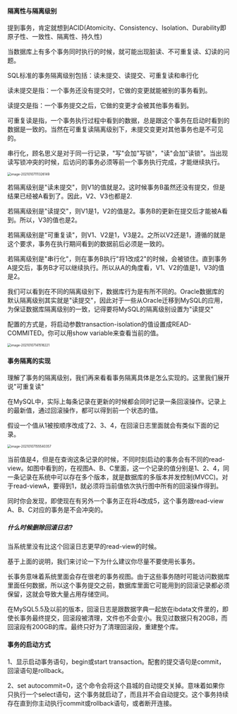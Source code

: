 #### 隔离性与隔离级别

提到事务，肯定就想到ACID(Atomicity、Consistency、Isolation、Durability即原子性、一致性、隔离性、持久性)

当数据库上有多个事务同时执行的时候，就可能出现脏读、不可重复读、幻读的问题。

SQL标准的事务隔离级别包括：读未提交、读提交、可重复读和串行化

读未提交是指：一个事务还没有提交时，它做的变更就能被别的事务看到。

读提交是指：一个事务提交之后，它做的变更才会被其他事务看到。

可重复读是指，一个事务执行过程中看到的数据，总是跟这个事务在启动时看到的数据是一致的。当然在可重复读隔离级别下，未提交变更对其他事务也是不可见的。

串行化，顾名思义是对于同一行记录，"写"会加"写锁"，"读"会加"读锁"。当出现读写锁冲突的时候，后访问的事务必须等前一个事务执行完成，才能继续执行。

<img src="/Users/lichai/Library/Application Support/typora-user-images/image-20210107111326149.png" alt="image-20210107111326149" style="zoom:50%;" />

若隔离级别是"读未提交"，则V1的值就是2。这时候事务B虽然还没有提交，但是结果已经被A看到了。因此，V2、V3也都是2.

若隔离级别是"读提交"，则V1是1，V2的值是2。事务B的更新在提交后才能被A看到。所以，V3的值也是2。

若隔离级别是"可重复读"，则V1、V2是1，V3是2。之所以V2还是1，遵循的就是这个要求，事务在执行期间看到的数据前后必须是一致的。

若隔离级别是"串行化"，则在事务B执行"将1改成2"的时候，会被锁住。直到事务A提交后，事务B才可以继续执行。所以从A的角度看，V1、V2的值是1，V3的值是2。

我们可以看到在不同的隔离级别下，数据库行为是有所不同的。Oracle数据库的默认隔离级别其实就是"读提交"，因此对于一些从Oracle迁移到MySQL的应用，为保证数据库隔离级别的一致，记得要将MySQL的隔离级别设置为"读提交"

配置的方式是，将启动参数transaction-isolation的值设置成READ-COMMITED。你可以用show variable来查看当前的值。

<img src="/Users/lichai/Library/Application Support/typora-user-images/image-20210107141516221.png" alt="image-20210107141516221" style="zoom:50%;" />

#### 事务隔离的实现

理解了事务的隔离级别，我们再来看看事务隔离具体是怎么实现的。这里我们展开说"可重复读"

在MySQL中，实际上每条记录在更新的时候都会同时记录一条回滚操作。记录上的最新值，通过回滚操作，都可以得到前一个状态的值。

假设一个值从1被按顺序改成了2、3、4，在回滚日志里面就会有类似下面的记录。

<img src="/Users/lichai/Library/Application Support/typora-user-images/image-20210107155540357.png" alt="image-20210107155540357" style="zoom:50%;" />

当前值是4，但是在查询这条记录的时候，不同时刻启动的事务会有不同的read-view。如图中看到的，在视图A、B、C里面，这一个记录的值分别是1、2、4，同一条记录在系统中可以存在多个版本，就是数据库的多版本并发控制(MVCC)。对于read-viewA，要得到1，就必须将当前值依次执行图中所有的回滚操作得到。

同时你会发现，即使现在有另外一个事务正在将4改成5，这个事务跟read-view A、B、C对应的事务是不会冲突的。

##### 什么时候删除回滚日志?

当系统里没有比这个回滚日志更早的read-view的时候。

基于上面的说明，我们来讨论一下为什么建议你尽量不要使用长事务。

长事务意味着系统里面会存在很老的事务视图。由于这些事务随时可能访问数据库里面任何数据，所以这个事务提交之前，数据库里面它可能用到的回滚记录都必须保留，这就会导致大量占用存储空间。

在MySQL5.5及以前的版本，回滚日志是跟数据字典一起放在ibdata文件里的，即使长事务最终提交，回滚段被清理，文件也不会变小。我见过数据只有20GB，而回滚段有200GB的库。最终只好为了清理回滚段，重建整个库。

#### 事务的启动方式

1、显示启动事务语句，begin或start transaction。配套的提交语句是commit，回滚语句是rollback。

2、set autocommit=0，这个命令会将这个县城的自动提交关掉。意味着如果你只执行一个select语句，这个事务就启动了，而且并不会自动提交。这个事务持续存在直到你主动执行commit或rollback语句，或者断开连接。

